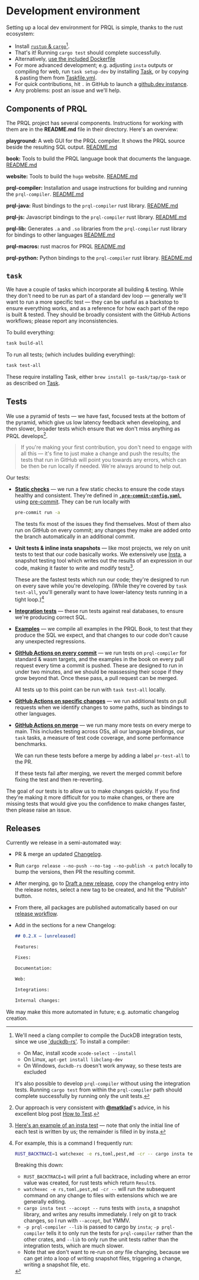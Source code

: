# Development environment

Setting up a local dev environment for PRQL is simple, thanks to the rust ecosystem:

- Install [`rustup` & `cargo`](https://doc.rust-lang.org/cargo/getting-started/installation.html)[^5].
- That's it! Running `cargo test` should complete successfully.
- Alternatively, [use the included Dockerfile](./USING_DOCKER.md)
- For more advanced development; e.g. adjusting `insta` outputs or compiling for
  web, run `task setup-dev` by installing
  [Task](https://taskfile.dev/#/installation), or by copying & pasting them from
  [Taskfile.yml](Taskfile.yml).
- For quick contributions, hit `.` in GitHub to launch a [github.dev
  instance](https://github.dev/prql/prql).
- Any problems: post an issue and we'll help.

[^5]:
    We'll need a clang compiler to compile the DuckDB integration tests,
    since we use [`duckdb-rs'](https://github.com/wangfenjin/duckdb-rs). To install a compiler:

    - On Mac, install xcode `xcode-select --install`
    - On Linux, `apt-get install libclang-dev`
    - On Windows, `duckdb-rs` doesn't work anyway, so these tests are excluded

    It's also possible to develop `prql-compiler` without using the integration
    tests. Running `cargo test` from within the `prql-compiler` path should
    complete successfully by running only the unit tests.

## Components of PRQL

The PRQL project has several components.
Instructions for working with them are in the **README.md** file in their directory.
Here's an overview:

**playground:** A web GUI for the PRQL compiler.
It shows the PRQL source beside the resulting SQL output.
[README.md](./playground/README.md)

**book:** Tools to build the PRQL language book that documents the language.
[README.md](./book/README.md)

**website:** Tools to build the `hugo` website.
[README.md](./website/README.md)

**prql-compiler:** Installation and usage instructions for building and running the `prql-compiler`.
[README.md](./prql-compiler/README.md)

**prql-java:** Rust bindings to the `prql-compiler` rust library.
[README.md](./prql-java/README.md)

**prql-js:** Javascript bindings to the `prql-compiler` rust library.
[README.md](./prql-js/README.md)

**prql-lib:** Generates `.a` and `.so` libraries from the `prql-compiler` rust library for bindings to other languages
[README.md](./prql-lib/README.md)

**prql-macros:** rust macros for PRQL [README.md](./prql-macros/README.md)

**prql-python:** Python bindings to the `prql-compiler` rust library. [README.md](./prql-python/README.md)

## `task`

We have a couple of tasks which incorporate all building & testing. While they
don't need to be run as part of a standard dev loop — generally we'll want to
run a more specific test — they can be useful as a backstop to ensure everything
works, and as a reference for how each part of the repo is built & tested. They
should be broadly consistent with the GitHub Actions workflows; please report
any inconsistencies.

To build everything:

```sh
task build-all
```

To run all tests; (which includes building everything):

```sh
task test-all
```

These require installing Task, either `brew install go-task/tap/go-task` or
as described on [Task](https://taskfile.dev/#/installation).

## Tests

We use a pyramid of tests — we have fast, focused tests at the bottom of the
pyramid, which give us low latency feedback when developing, and then slower,
broader tests which ensure that we don't miss anything as PRQL develops[^1].

<!-- markdownlint-disable MD053 -->

[^1]:
    Our approach is very consistent with
    **[@matklad](https://github.com/matklad)**'s advice, in his excellent blog
    post [How to Test](https://matklad.github.io//2021/05/31/how-to-test.html).

> If you're making your first contribution, you don't need to engage with all this
> — it's fine to just make a change and push the results; the tests that run in
> GitHub will point you towards any errors, which can be then be run locally if
> needed. We're always around to help out.

Our tests:

- **[Static checks](.pre-commit-config.yaml)** — we run a few static checks to
  ensure the code stays healthy and consistent. They're defined in
  [**`.pre-commit-config.yaml`**](.pre-commit-config.yaml), using
  [pre-commit](https://pre-commit.com). They can be run locally with

  ```sh
  pre-commit run -a
  ```

  The tests fix most of the issues they find themselves. Most of them also run
  on GitHub on every commit; any changes they make are added onto the branch
  automatically in an additional commit.

- **Unit tests & inline insta snapshots** — like most projects, we rely on
  unit tests to test that our code basically works. We extensively use
  [Insta](https://insta.rs/), a snapshot testing tool which writes out the
  results of an expression in our code, making it faster to write and modify
  tests[^3].

  These are the fastest tests which run our code; they're designed to run on
  every save while you're developing. (While they're covered by `task test-all`,
  you'll generally want to have lower-latency tests running in a tight
  loop.)[^2]

[^2]: For example, this is a command I frequently run:

    ```sh
    RUST_BACKTRACE=1 watchexec -e rs,toml,pest,md -cr -- cargo insta test --accept -- -p prql-compiler --lib
    ```

    Breaking this down:

    - `RUST_BACKTRACE=1` will print a full backtrace, including where an error
      value was created, for rust tests which return `Result`s.
    - `watchexec -e rs,toml,pest,md -cr --` will run the subsequent command on any
      change to files with extensions which we are generally editing.
    - `cargo insta test --accept --` runs tests with `insta`, a snapshot library, and
      writes any results immediately. I rely on git to track changes, so I run
      with `--accept`, but YMMV.
    - `-p prql-compiler --lib` is passed to cargo by `insta`; `-p prql-compiler`
      tells it to only run the tests for `prql-compiler` rather than the other
      crates, and `--lib` to only run the unit tests rather than the integration
      tests, which are much slower.
    - Note that we don't want to re-run on _any_ file changing, because we can get into a
      loop of writing snapshot files, triggering a change, writing a snapshot
      file, etc.

[^3]:
    [Here's an example of an insta
    test](https://github.com/prql/prql/blob/0.2.2/prql-compiler/src/parser.rs#L580-L605)
    — note that only the initial line of each test is written by us; the remainder
    is filled in by insta.

- **[Integration
  tests](https://github.com/prql/prql/blob/main/prql-compiler/tests/integration/README.md)**
  — these run tests against real databases, to ensure we're producing correct
  SQL.

- **[Examples](https://github.com/prql/prql/blob/main/book/tests/snapshot.rs)**
  — we compile all examples in the PRQL Book, to test that they produce the SQL
  we expect, and that changes to our code don't cause any unexpected
  regressions.

- **[GitHub Actions on every
  commit](https://github.com/prql/prql/blob/main/.github/workflows/pull-request.yaml)**
  — we run tests on `prql-compiler` for standard & wasm targets, and the
  examples in the book on every pull request every time a commit is pushed.
  These are designed to run in under two minutes, and we should be reassessing
  their scope if they grow beyond that. Once these pass, a pull request can be
  merged.

  All tests up to this point can be run with `task test-all` locally.

- **[GitHub Actions on specific
  changes](https://github.com/prql/prql/blob/main/.github/workflows/test-all.yaml)**
  — we run additional tests on pull requests when we identify changes to some
  paths, such as bindings to other languages.

- **[GitHub Actions on
  merge](https://github.com/prql/prql/tree/main/.github/workflows)** — we run
  many more tests on every merge to main. This includes testing across OSs, all
  our language bindings, our `task` tasks, a measure of test code coverage, and
  some performance benchmarks.

  We can run these tests before a merge by adding a label `pr-test-all` to the
  PR.

  If these tests fail after merging, we revert the merged commit before fixing the test and
  then re-reverting.

The goal of our tests is to allow us to make changes quickly. If you find
they're making it more difficult for you to make changes, or there are missing
tests that would give you the confidence to make changes faster, then please
raise an issue.

## Releases

Currently we release in a semi-automated way:

- PR & merge an updated [Changelog](CHANGELOG.md).
- Run `cargo release --no-push --no-tag --no-publish -x patch` locally to bump
  the versions, then PR the resulting commit.
- After merging, go to [Draft a new
  release](https://github.com/prql/prql/releases/new), copy the changelog entry
  into the release notes, select a new tag to be created, and hit the "Publish"
  button.
- From there, all packages are published automatically based on our [release
  workflow](.github/workflows/release.yaml).
- Add in the sections for a new Changelog:

  ```md
  ## 0.2.X — [unreleased]

  Features:

  Fixes:

  Documentation:

  Web:

  Integrations:

  Internal changes:
  ```

We may make this more automated in future; e.g. automatic changelog creation.
